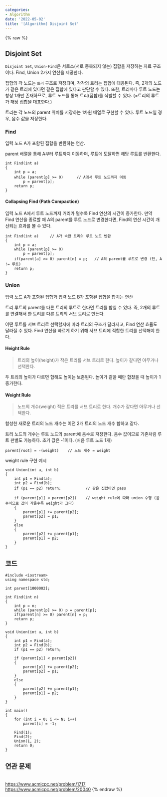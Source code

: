 ```yaml
---
categories:
- Algorithm
date: '2022-05-02'
title: '[Algorithm] Disjoint Set'
---
```


{% raw %}
## Disjoint Set
`Disjoint Set`, `Union-Find`은 서로소(서로 중복되지 않는) 집합을 저장하는 자료 구조이다. Find, Union 2가지 연산을 제공한다.

집합의 각 노드는 `트리` 구조로 저장되며, 각각의 트리는 집합에 대응된다. 즉, 2개의 노드가 같은 트리에 있다면 같은 집합에 있다고 판단할 수 있다. 또한, 트리마다 루트 노드는 항상 1개만 존재하므로, 루트 노드를 통해 트리(집합)를 식별할 수 있다. (=트리의 루트가 해당 집합을 대표한다.)

트리는 각 노드의 parent 위치를 저장하는 1차원 배열로 구현할 수 있다. 루트 노드일 경우, 음수 값을 저장한다.

### Find
입력 노드 A가 포함된 집합을 반환하는 연산.

parent 배열을 통해 A부터 루트까지 이동하며, 루트에 도달하면 해당 루트를 반환한다. 

```
int Find(int a)
{
	int p = a;
	while (parent[p] >= 0)		// A에서 루트 노드까지 이동
		p = parent[p];
	return p;
}
```

#### Collapsing Find (Path Compaction)
입력 노드 A에서 루트 노드까지 거리가 멀수록 Find 연산의 시간이 증가한다. 만약 Find 연산을 종료할 때 A의 parent를 루트 노드로 변경한다면, Find의 연산 시간이 개선되는 효과를 볼 수 있다.

```
int Find(int a)		// A가 속한 트리의 루트 노드 반환
{
	int p = a;
	while (parent[p] >= 0)
		p = parent[p];
	if(parent[a] >= 0) parent[n] = p;	// A의 parent를 루트로 변경 (단, A != 루트)
	return p;
}
```

### Union
입력 노드 A가 포함된 집합과 입력 노드 B가 포함된 집합을 합치는 연산

트리 루트의 parent를 다른 트리의 루트로 한다면 트리를 합칠 수 있다. 즉, 2개의 루트를 연결해서 한 트리를 다른 트리의 서브 트리로 만든다.

어떤 루트를 서브 트리로 선택할지에 따라 트리의 구조가 달라지고, Find 연산 효율도 달라질 수 있다. Find 연산을 빠르게 하기 위해 서브 트리에 적합한 트리를 선택해야 한다.

#### Height Rule
> 트리의 높이(height)가 작은 트리를 서브 트리로 한다. 높이가 같다면 아무거나 선택한다.<br>

두 트리의 높이가 다르면 합해도 높이는 보존된다. 높이가 같을 때만 합쳤을 때 높이가 1 증가한다.

#### Weight Rule
> 노드의 개수(weight) 적은 트리를 서브 트리로 한다. 개수가 같다면 아무거나 선택한다.<br>

합성한 새로운 트리의 노드 개수는 이전 2개 트리의 노드 개수 합하고 같다.

트리 노드의 개수는 루트 노드의 parent에 음수로 저장한다. 음수 값이므로 기존처럼 루트 판별도 가능하다. 초기 값은 -1이다. (처음 루트 노드 1개)
```
parent[root] = -(weight)	// 노드 개수 = weight
```

weight rule 구현 예시
```
void Union(int a, int b)
{
	int p1 = Find(a);
	int p2 = Find(b);
	if (p1 == p2) return;			// 같은 집합이면 pass

	if (parent[p1] < parent[p2])	// weight rule에 따라 union 수행 (음수이므로 값이 작을수록 weight가 크다)
	{
		parent[p1] += parent[p2];
		parent[p2] = p1;
	}
	else
	{
		parent[p2] += parent[p1];
		parent[p1] = p2;
	}
}
```

## 코드
```
#include <iostream>
using namespace std;

int parent[1000002];

int Find(int n)
{
	int p = n;
	while (parent[p] >= 0) p = parent[p];
	if(parent[n] >= 0) parent[n] = p;
	return p;
}

void Union(int a, int b)
{
	int p1 = Find(a);
	int p2 = Find(b);
	if (p1 == p2) return;

	if (parent[p1] < parent[p2])
	{
		parent[p1] += parent[p2];
		parent[p2] = p1;
	}
	else
	{
		parent[p2] += parent[p1];
		parent[p1] = p2;
	}
}

int main()
{
	for (int i = 0; i <= N; i++)
		parent[i] = -1;

	Find(1);
	Find(2);
	Union(1, 2);
	return 0;
}
```

## 연관 문제
<br>https://www.acmicpc.net/problem/1717
<br>https://www.acmicpc.net/problem/20040
{% endraw %}